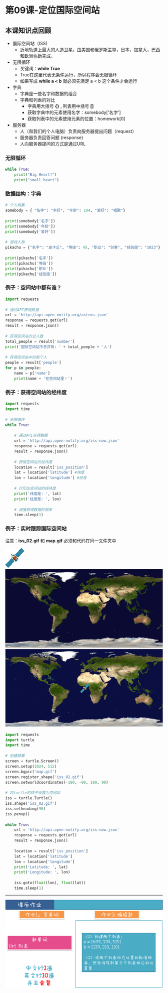 # 第09课-定位国际空间站

## 本课知识点回顾

* 国际空间站（ISS)
    * 近地轨道上最大的人造卫星。由美国和俄罗斯主导，日本，加拿大，巴西和欧洲协助完成。
* 无限循环
    * 关键词：**while True**
    * True在这里代表无条件运行，所以程序会无限循环
    * 如果写成 **while a < b** 就必须先满足 a < b 这个条件才会运行
* 字典
    * 字典是一些名字和数据的组合
    * 字典和列表的对比
        * 字典用大括号 **{}** , 列表用中括号 **[]**
        * 获取字典中的元素使用名字：somebody['名字']
        * 获取列表中的元素使用元素的位置：homework[0]
* 服务器
    * 人（和我们的个人电脑）负责向服务器提出问题（request）
    * 服务器负责回答问题 (response)
    * 人向服务器提问的方式是通过URL

### 无限循环
```python
while True:
    print("Big Heart!")
    print("small heart")
```

### 数据结构：字典
```python
# 个人档案
somebody = { "名字": "李好", "年龄": 104, "爱好": "唱歌"}

print(somebody['名字'])
print(somebody['年龄'])
print(somebody['爱好'])

# 游戏人物
pikachu = {"名字": "皮卡丘", "等级": 45, "职业": "剑客", "经验值": "1023"}

print(pikachu['名字'])
print(pikachu['等级'])
print(pikachu['职业'])
print(pikachu['经验值'])
```


### 例子：空间站中都有谁？
```python
import requests

# 通过API获得数据
url = 'http://api.open-notify.org/astros.json'
response = requests.get(url)
result = response.json()

# 获得空间站的总人数
total_people = result['number']
print('国际空间站中总共有: ' + total_people + '人')

# 获得空间站中的每个人
people = result['people']
for p in people:
    name = p['name']
    print(name + '在空间站里！')

```

### 例子：获得空间站的经纬度
```python
import requests
import time

# 无限循环
while True:

    # 通过API获得数据
    url = 'http://api.open-notify.org/iss-now.json'
    response = requests.get(url)
    result = response.json()

    # 获得空间站的经纬度
    location = result['iss_position']
    lat = location['latitude'] #纬度
    lon = location['longitude'] #经度

    # 打印出空间站的经纬度
    print('纬度是: ', lat)
    print('经度是: ', lon)

    # 减慢获得数据的频率
    time.sleep(1)
```

### 例子：实时跟踪国际空间站
注意：**iss_02.gif** 和 **map.gif** 必须和代码在同一文件夹中

![](/assets/iss_02.gif)
![](/assets/map.gif)
![](/assets/tracking_satellite.png)
```python
import requests
import turtle
import time

# 创建屏幕
screen = turtle.Screen()
screen.setup(1024, 512)
screen.bgpic('map.gif')
screen.register_shape('iss_02.gif')
screen.setworldcoordinates(-180, -90, 180, 90)

# 将turtle的样子设置为空间站
iss = turtle.Turtle()
iss.shape('iss_02.gif')
iss.setheading(90)
iss.penup()

while True:
    url = 'http://api.open-notify.org/iss-now.json'
    response = requests.get(url)
    result = response.json()

    location = result['iss_position']
    lat = location['latitude']
    lon = location['longitude']
    print('Latitude: ', lat)
    print('Longitude: ', lon)

    iss.goto(float(lon), float(lat))
    time.sleep(1)

```



---
![](/assets/幻灯片58.png)